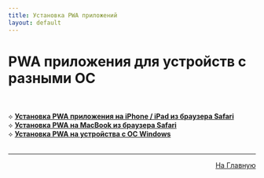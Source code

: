 ```yaml
---
title: Установка PWA приложений
layout: default
---
```

# PWA приложения для устройств с разными ОС<br><br>

⟡ <a href="subp/pwa-ios">**Установка PWA приложения на iPhone / iPad из браузера Safari**</a>  
⟡ <a href="subp/pwa-mac">**Установка PWA на MacBook из браузера Safari**</a>  
⟡ <a href="subp/pwa-win">**Установка PWA на устройства с ОС Windows**</a>  <br><br>

---
<p  align="right"><a href="https://lazykpub.github.io/Lazykpub">На Главную</a></p>


